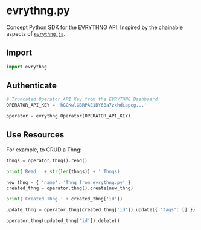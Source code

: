 # evrythng.py
Concept Python SDK for the EVRYTHNG API. Inspired by the chainable aspects of [`evrythng.js`](https://github.com/evrythng/evrythng.js/).


## Import

```python
import evrythng
```


## Authenticate

```python
# Truncated Operator API Key from the EVRYTHNG Dashboard
OPERATOR_API_KEY = 'hGCKwlGBRPAE1BY6Ba7zxhdiapcg...'

operator = evrythng.Operator(OPERATOR_API_KEY)
```


## Use Resources

For example, to CRUD a Thng:

```python
thngs = operator.thng().read()

print('Read ' + str(len(thngs)) + ' Thngs)
```

```python
new_thng = { 'name': 'Thng from evrythng.py' }
created_thng = operator.thng().create(new_thng)

print('Created Thng ' + created_thng['id'])
```

```python
update_thng = operator.thng(created_thng['id']).update({ 'tags': [] })
```

```python
operator.thng(updated_thng['id']).delete()
```
